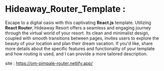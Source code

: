 # Hideaway_Router_Template :
Escape to a digital oasis with this captivating <strong>React.js</strong> template. Utilizing <strong>React Router</strong>, Hideaway Resort offers a seamless and engaging journey through the virtual world of your resort. Its clean and minimalist design, coupled with smooth transitions between pages, invites users to explore the beauty of your location and plan their dream vacation.
If you'd like, share more details about the specific features and functionality of your template and how routing is used, and I can provide a more tailored description.

site : https://om-pimpale-router.netlify.app/